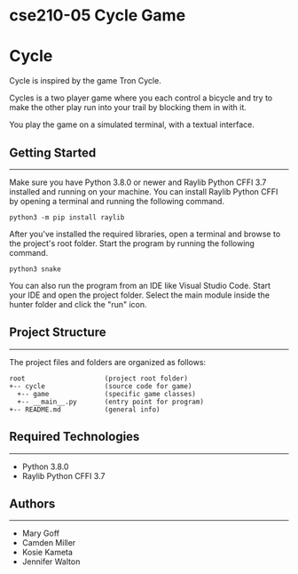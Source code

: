 # cse210-05 Cycle Game

<!-- Design Plan:
-Duplicate and rename control_actions_actor.py to apply to two actors/ players, and update the "I, J, K, L" keys in keyboard_service.py to be arrows - Kosei
-Update Handle_collisions.py to handle snake collisions, the lose game functionality, and how the snakes grow -Camden
-Update main.py and make it control two players -Mary
-Adapt Snake files to cycle game, especially the ReadME, Constants.py, and Director.py files. Jump in where needed to make game functional, and possible collaborate with Mary to make a "game rounds and score" enhancement - Jenny
(Polymorphism is applied in our design by overwriting the execute method in varies files)
-->

# Cycle
Cycle is inspired by the game Tron Cycle. 

Cycles is a two player game where you each control a bicycle and try to make the other play run into your trail by blocking them in with it.

You play the game on a simulated terminal, with a textual interface.

## Getting Started
---
Make sure you have Python 3.8.0 or newer and Raylib Python CFFI 3.7 installed and running on your machine. You can install Raylib Python CFFI by opening a terminal and running the following command.
```
python3 -m pip install raylib
```
After you've installed the required libraries, open a terminal and browse to the project's root folder. Start the program by running the following command.

```
python3 snake 
```
You can also run the program from an IDE like Visual Studio Code. Start your IDE and open the project folder. Select the main module inside the hunter folder and click the "run" icon.

## Project Structure
---
The project files and folders are organized as follows:

```
root                    (project root folder)
+-- cycle               (source code for game)
  +-- game              (specific game classes)
  +-- __main__.py       (entry point for program)
+-- README.md           (general info)
```

## Required Technologies
---
* Python 3.8.0
* Raylib Python CFFI 3.7

## Authors
---
*  Mary Goff
*  Camden Miller
*  Kosie Kameta
*  Jennifer Walton
